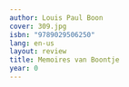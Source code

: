```yaml
---
author: Louis Paul Boon
cover: 309.jpg
isbn: "9789029506250"
lang: en-us
layout: review
title: Memoires van Boontje
year: 0
---
```

